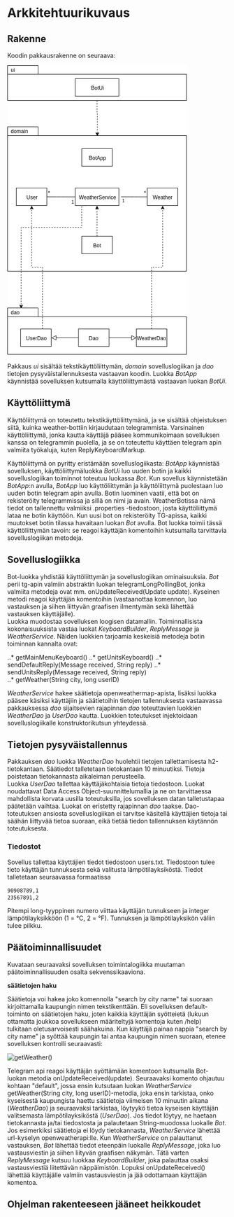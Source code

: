 # **Arkkitehtuurikuvaus**

## **Rakenne**

Koodin pakkausrakenne on seuraava: 

![pakkauskaavio](https://github.com/qubelka/ot-harjoitustyo/blob/master/laskarit/viikko4/pakkauskaavio.jpg)

Pakkaus *ui* sisältää tekstikäyttöliittymän, *domain* sovelluslogiikan ja *dao* tietojen pysyväistallennuksesta 
vastaavan koodin. Luokka *BotApp* käynnistää sovelluksen kutsumalla käyttöliittymästä vastaavan luokan *BotUi*.

## **Käyttöliittymä**

Käyttöliittymä on toteutettu tekstikäyttöliittymänä, ja se sisältää ohjeistuksen siitä, kuinka weather-bottiin kirjaudutaan telegrammista. Varsinainen käyttöliittymä, jonka kautta käyttäjä pääsee
kommunikoimaan sovelluksen kanssa on telegrammin puolella, ja se on toteutettu käyttäen telegram apin valmiita työkaluja, kuten ReplyKeyboardMarkup. 

Käyttöliittymä on pyritty eristämään sovelluslogiikasta: *BotApp* käynnistää sovelluksen, käyttöliittymäluokka *BotUi* luo uuden botin ja kaikki sovelluslogiikan toiminnot toteutuu luokassa *Bot*.
Kun sovellus käynnistetään *BotApp*:n avulla, *BotApp* luo käyttöliittymän ja käyttöliittymä puolestaan luo uuden botin telegram apin avulla. Botin luominen vaatii, että bot on rekisteröity telegrammissa
ja sillä on nimi ja avain. WeatherBotissa nämä tiedot on tallennettu valmiiksi .properties -tiedostoon, josta käyttöliittymä lataa ne botin käyttöön. Kun uusi bot on rekisteröity TG-apissa, kaikki
muutokset botin tilassa havaitaan luokan *Bot* avulla. Bot luokka toimii tässä käyttöliittymän tavoin: se reagoi käyttäjän komentoihin kutsumalla tarvittavia sovelluslogiikan metodeja.      

## **Sovelluslogiikka**

Bot-luokka yhdistää käyttöliittymän ja sovelluslogiikan ominaisuuksia. *Bot* perii tg-apin valmiin abstraktin luokan telegramLongPollingBot, jonka valmiita metodeja ovat mm. 
onUpdateReceived(Update update). Kyseinen metodi reagoi käyttäjän komentoihin (vastaanottaa komennon, luo vastauksen ja siihen liittyvän graafisen ilmentymän sekä lähettää vastauksen käyttäjälle).  
Luokka muodostaa sovelluksen loogisen datamallin. Toiminnallisista kokonaisuuksista vastaa luokat *KeyboardBuilder*, *ReplyMessage* ja *WeatherService*. 
Näiden luokkien tarjoamia keskeisiä metodeja botin toiminnan kannalta ovat:
 
..* getMainMenuKeyboard()
..* getUnitsKeyboard()
..* sendDefaultReply(Message received, String reply)
..* sendUnitsReply(Message received, String reply)  
..* getWeather(String city, long userID)

*WeatherService* hakee säätietoja openweathermap-apista, lisäksi luokka pääsee käsiksi käyttäjiin ja säätietoihin tietojen tallennuksesta vastaavassa pakkauksessa *dao* sijaitsevien rajapinnan *dao*
toteuttavien luokkien *WeatherDao* ja *UserDao* kautta. Luokkien toteutukset injektoidaan sovelluslogiikalle konstruktorikutsun yhteydessä.   

## **Tietojen pysyväistallennus**

Pakkauksen *dao* luokka *WeatherDao* huolehtii tietojen tallettamisesta h2-tietokantaan. Säätiedot talletetaan tietokantaan 10 minuutiksi. Tietoja poistetaan tietokannasta aikaleiman perusteella.  
Luokka *UserDao* tallettaa käyttäjäkohtaisia tietoja tiedostoon. Luokat noudattavat Data Access Object-suunnittelumallia ja ne on tarvittaessa mahdollista korvata uusilla
toteutuksilla, jos sovelluksen datan talletustapaa päätetään vaihtaa. Luokat on eristetty rajapinnan *dao* taakse. Dao-toteutuksen ansiosta sovelluslogiikan ei tarvitse käsitellä käyttäjien 
tietoja tai säähän liittyvää tietoa suoraan, eikä tietää tiedon tallennuksen käytännön toteutuksesta.   

### **Tiedostot**

Sovellus tallettaa käyttäjien tiedot tiedostoon users.txt. Tiedostoon tulee tieto käyttäjän tunnuksesta sekä valitusta lämpötilayksiköstä. Tiedot talletetaan seuraavassa formaatissa

```
90908789,1
23567891,2
```

Pitempi long-tyyppinen numero viittaa käyttäjän tunnukseen ja integer lämpötilayksikköön (1 = °C, 2 = °F). Tunnuksen ja lämpötilayksikön väliin tulee pilkku. 


## **Päätoiminnallisuudet**

Kuvataan seuraavaksi sovelluksen toimintalogiikka muutaman päätoiminnallisuuden osalta sekvenssikaaviona.

**säätietojen haku**

Säätietoja voi hakea joko komennolla "search by city name" tai suoraan kirjoittamalla kaupungin nimen tekstikenttään. Eli sovelluksen default-toiminto on säätietojen haku, joten kaikkia käyttäjän
syötteietä (lukuun ottamatta joukkoa sovellukseen määriteltyjä komentoja kuten /help) tulkitaan oletusarvoisesti säähakuina. Kun käyttäjä painaa nappia "search by city name" ja syöttää kaupungin tai
antaa kaupungin nimen suoraan, etenee sovelluksen kontrolli seuraavasti: 

![getWeather()]()

Telegram api reagoi käyttäjän syöttämään komentoon kutsumalla Bot-luokan metodia onUpdateReceived(update). Seuraavaksi komento ohjautuu kohtaan "default", jossa ensin kutsutaan luokan *WeatherService*
getWeather(String city, long userID)-metodia, joka ensin tarkistaa, onko kyseisestä kaupungista haettu säätietoja viimeisen 10 minuutin aikana (*WeatherDao*) ja seuraavaksi tarkistaa, 
löytyykö tietoa kyseisen käyttäjän valitsemasta lämpötilayksiköstä (*UserDao*). Jos tiedot löytyy, ne haetaan tietokannasta ja/tai tiedostosta ja palautetaan String-muodossa luokalle *Bot*. Jos 
esimerkiksi säätietoja ei löydy tietokannasta, *WeatherService* lähettää url-kyselyn openweatherapi:lle. Kun *WeatherService* on palauttanut vastauksen, *Bot* lähettää tiedot eteenpäin luokalle 
*ReplyMessage*, joka luo vastausviestin ja siihen liityvän graafisen näkymän. Tätä varten *ReplyMessage* kutsuu luokkaa *KeyboardBuilder*, joka palauttaa osaksi vastausviestiä liitettävän näppäimistön.
Lopuksi onUpdateReceived() lähettää käyttäjälle valmiin vastausviestin ja jää odottamaan käyttäjän komentoa.       

## **Ohjelman rakenteeseen jääneet heikkoudet** 
  
